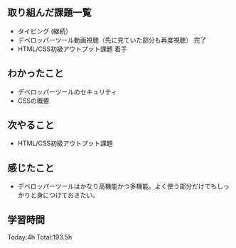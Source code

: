 ## 取り組んだ課題一覧
- タイピング (継続）
- デベロッパーツール動画視聴（先に見ていた部分も再度視聴） 完了
- HTML/CSS初級アウトプット課題 着手

## わかったこと
- デベロッパーツールのセキュリティ
- CSSの概要
  
## 次やること
- HTML/CSS初級アウトプット課題
  
## 感じたこと
- デベロッパーツールはかなり高機能かつ多機能。よく使う部分だけでもしっかりと身につけておきたい。
  
## 学習時間
Today:4h
Total:193.5h
